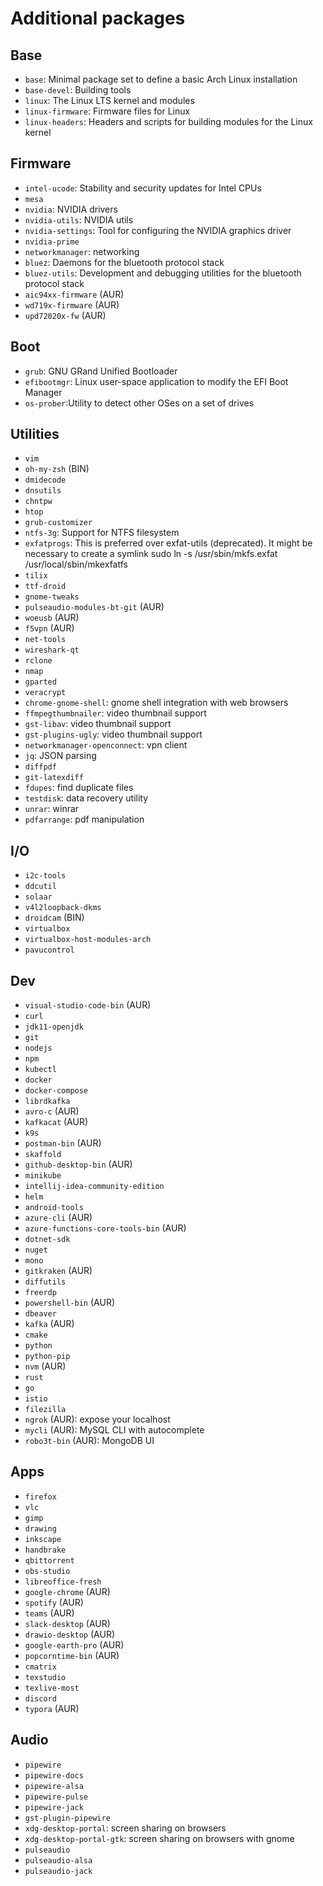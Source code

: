 # Additional packages

## Base

- `base`: Minimal package set to define a basic Arch Linux installation
- `base-devel`: Building tools
- `linux`: The Linux LTS kernel and modules
- `linux-firmware`: Firmware files for Linux
- `linux-headers`: Headers and scripts for building modules for the Linux kernel

## Firmware

- `intel-ucode`: Stability and security updates for Intel CPUs
- `mesa`
- `nvidia`: NVIDIA drivers
- `nvidia-utils`: NVIDIA utils
- `nvidia-settings`: Tool for configuring the NVIDIA graphics driver
- `nvidia-prime`
- `networkmanager`: networking
- `bluez`: Daemons for the bluetooth protocol stack
- `bluez-utils`: Development and debugging utilities for the bluetooth protocol stack
- `aic94xx-firmware` (AUR)
- `wd719x-firmware` (AUR)
- `upd72020x-fw` (AUR)

## Boot

- `grub`: GNU GRand Unified Bootloader
- `efibootmgr`: Linux user-space application to modify the EFI Boot Manager
- `os-prober`:Utility to detect other OSes on a set of drives

## Utilities

- `vim`
- `oh-my-zsh` (BIN)
- `dmidecode`
- `dnsutils`
- `chntpw`
- `htop`
- `grub-customizer`
- `ntfs-3g`: Support for NTFS filesystem
- `exfatprogs`: This is preferred over exfat-utils (deprecated). It might be necessary to create a symlink sudo ln -s /usr/sbin/mkfs.exfat /usr/local/sbin/mkexfatfs
- `tilix`
- `ttf-droid`
- `gnome-tweaks`
- `pulseaudio-modules-bt-git` (AUR)
- `woeusb` (AUR)
- `f5vpn` (AUR)
- `net-tools`
- `wireshark-qt`
- `rclone`
- `nmap`
- `gparted`
- `veracrypt`
- `chrome-gnome-shell`: gnome shell integration with web browsers
- `ffmpegthumbnailer`: video thumbnail support
- `gst-libav`: video thumbnail support
- `gst-plugins-ugly`: video thumbnail support
- `networkmanager-openconnect`: vpn client
- `jq`: JSON parsing
- `diffpdf`
- `git-latexdiff`
- `fdupes`: find duplicate files
- `testdisk`: data recovery utility
- `unrar`: winrar
- `pdfarrange`: pdf manipulation

## I/O

- `i2c-tools`
- `ddcutil`
- `solaar`
- `v4l2loopback-dkms`
- `droidcam` (BIN)
- `virtualbox`
- `virtualbox-host-modules-arch`
- `pavucontrol`

## Dev

- `visual-studio-code-bin` (AUR)
- `curl`
- `jdk11-openjdk`
- `git`
- `nodejs`
- `npm`
- `kubectl`
- `docker`
- `docker-compose`
- `librdkafka`
- `avro-c` (AUR)
- `kafkacat` (AUR)
- `k9s`
- `postman-bin` (AUR)
- `skaffold`
- `github-desktop-bin` (AUR)
- `minikube`
- `intellij-idea-community-edition`
- `helm`
- `android-tools`
- `azure-cli` (AUR)
- `azure-functions-core-tools-bin` (AUR)
- `dotnet-sdk`
- `nuget`
- `mono`
- `gitkraken` (AUR)
- `diffutils`
- `freerdp`
- `powershell-bin` (AUR)
- `dbeaver`
- `kafka` (AUR)
- `cmake`
- `python`
- `python-pip`
- `nvm` (AUR)
- `rust`
- `go`
- `istio`
- `filezilla`
- `ngrok` (AUR): expose your localhost
- `mycli` (AUR): MySQL CLI with autocomplete
- `robo3t-bin` (AUR): MongoDB UI

## Apps

- `firefox`
- `vlc`
- `gimp`
- `drawing`
- `inkscape`
- `handbrake`
- `qbittorrent`
- `obs-studio`
- `libreoffice-fresh`
- `google-chrome` (AUR)
- `spotify` (AUR)
- `teams` (AUR)
- `slack-desktop` (AUR)
- `drawio-desktop` (AUR)
- `google-earth-pro` (AUR)
- `popcorntime-bin` (AUR)
- `cmatrix`
- `texstudio`
- `texlive-most`
- `discord`
- `typora` (AUR)

## Audio

- `pipewire`
- `pipewire-docs`
- `pipewire-alsa`
- `pipewire-pulse`
- `pipewire-jack`
- `gst-plugin-pipewire`
- `xdg-desktop-portal`: screen sharing on browsers
- `xdg-desktop-portal-gtk`: screen sharing on browsers with gnome
- `pulseaudio`
- `pulseaudio-alsa`
- `pulseaudio-jack`
